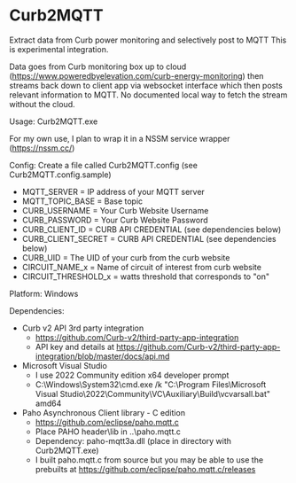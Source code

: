 # Curb2MQTT
Extract data from Curb power monitoring and selectively post to MQTT
This is experimental integration.

Data goes from Curb monitoring box up to cloud (https://www.poweredbyelevation.com/curb-energy-monitoring) then streams back down to client app via websocket interface which then posts relevant information to MQTT.  No documented local way to fetch the stream without the cloud.

Usage: Curb2MQTT.exe

For my own use, I plan to wrap it in a NSSM service wrapper (https://nssm.cc/)

Config: Create a file called Curb2MQTT.config  (see Curb2MQTT.config.sample)
  * MQTT_SERVER         = IP address of your MQTT server
  * MQTT_TOPIC_BASE     = Base topic
  * CURB_USERNAME       = Your Curb Website Username
  * CURB_PASSWORD       = Your Curb Website Password
  * CURB_CLIENT_ID      = CURB API CREDENTIAL (see dependencies below)
  * CURB_CLIENT_SECRET  = CURB API CREDENTIAL (see dependencies below)
  * CURB_UID            = The UID of your curb from the curb website
  * CIRCUIT_NAME_x      = Name of circuit of interest from curb website
  * CIRCUIT_THRESHOLD_x = watts threshold that corresponds to "on"

Platform: Windows

Dependencies:
  * Curb v2 API 3rd party integration
    * https://github.com/Curb-v2/third-party-app-integration
    * API key and details at https://github.com/Curb-v2/third-party-app-integration/blob/master/docs/api.md
  * Microsoft Visual Studio 
    * I use 2022 Community edition x64 developer prompt 
    * C:\Windows\System32\cmd.exe /k "C:\Program Files\Microsoft Visual Studio\2022\Community\VC\Auxiliary\Build\vcvarsall.bat" amd64
  * Paho Asynchronous Client library - C edition
    * https://github.com/eclipse/paho.mqtt.c
    * Place PAHO header\lib in ..\paho.mqtt.c
    * Dependency: paho-mqtt3a.dll (place in directory with Curb2MQTT.exe)
    * I built paho.mqtt.c from source but you may be able to use the prebuilts at https://github.com/eclipse/paho.mqtt.c/releases
   
